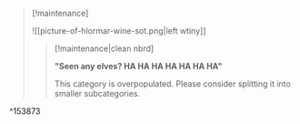 > [!maintenance] 
> 
> ![[picture-of-hlormar-wine-sot.png|left wtiny]]
> 
> > [!maintenance|clean nbrd]
> > 
> > **"Seen any elves? HA HA HA HA HA HA HA"**
> > 
> > This category is overpopulated. Please consider splitting it into smaller subcategories.

^153873
